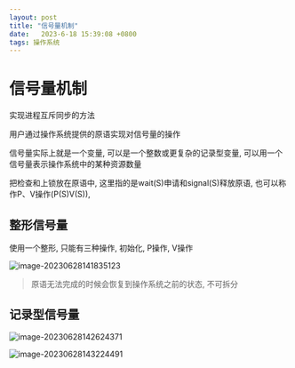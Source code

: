 ```yaml
---
layout: post
title: "信号量机制" 
date:   2023-6-18 15:39:08 +0800
tags: 操作系统
---
```


# 信号量机制

实现进程互斥同步的方法

用户通过操作系统提供的原语实现对信号量的操作

信号量实际上就是一个变量, 可以是一个整数或更复杂的记录型变量, 可以用一个信号量表示操作系统中的某种资源数量

把检查和上锁放在原语中, 这里指的是wait(S)申请和signal(S)释放原语, 也可以称作P、V操作(P(S)V(S)), 

## 整形信号量

使用一个整形, 只能有三种操作, 初始化, P操作, V操作

![image-20230628141835123](https://picture-01-1316374204.cos.ap-beijing.myqcloud.com/image/202408242301612.png)

>   原语无法完成的时候会恢复到操作系统之前的状态, 不可拆分

## 记录型信号量

![image-20230628142624371](https://picture-01-1316374204.cos.ap-beijing.myqcloud.com/image/202408242301613.png)

![image-20230628143224491](https://picture-01-1316374204.cos.ap-beijing.myqcloud.com/image/202408242301614.png)





















